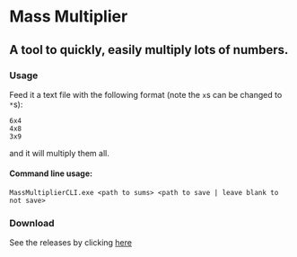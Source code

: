 # Mass Multiplier
## A tool to quickly, easily multiply lots of numbers.
### Usage
Feed it a text file with the following format (note the `x`s can be changed to `*`s): 

```
6x4
4x8
3x9
```
and it will multiply them all.
#### Command line usage:
`MassMultiplierCLI.exe <path to sums> <path to save | leave blank to not save>`
### Download
See the releases by clicking [here](https://github.com/cainy-a/MassMultiplier/releases)
